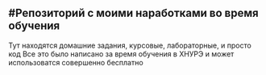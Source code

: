 #Репозиторий с моими наработками во время обучения
---
Тут находятся домашние задания, курсовые, лабораторные, и просто код
Все это было написано за время обучения в ХНУРЭ и может использоватся совершенно бесплатно
